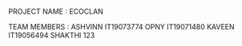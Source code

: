 PROJECT NAME : ECOCLAN

TEAM MEMBERS :
ASHVINN IT19073774
OPNY IT19071480
KAVEEN IT19056494
SHAKTHI 123
